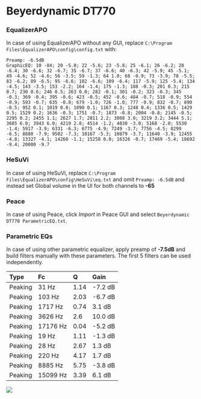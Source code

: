 # Beyerdynamic DT770

### EqualizerAPO
In case of using EqualizerAPO without any GUI, replace `C:\Program Files\EqualizerAPO\config\config.txt`
with:
```
Preamp: -6.5dB
GraphicEQ: 10 -84; 20 -5.0; 22 -5.6; 23 -5.8; 25 -6.1; 26 -6.2; 28 -6.4; 30 -6.6; 32 -6.7; 35 -6.7; 37 -6.6; 40 -6.3; 42 -5.9; 45 -5.1; 49 -4.6; 52 -4.6; 56 -3.5; 59 -1.3; 64 1.0; 68 -0.9; 73 -3.9; 78 -5.5; 83 -6.2; 89 -6.5; 95 -6.6; 102 -6.6; 109 -6.4; 117 -5.9; 125 -5.4; 134 -4.5; 143 -3.5; 153 -2.2; 164 -1.4; 175 -1.3; 188 -0.3; 201 0.3; 215 0.7; 230 0.6; 246 0.5; 263 0.0; 282 -0.1; 301 -0.2; 323 -0.3; 345 -0.3; 369 -0.4; 395 -0.6; 423 -0.5; 452 -0.6; 484 -0.7; 518 -0.9; 554 -0.9; 593 -0.7; 635 -0.8; 679 -1.0; 726 -1.0; 777 -0.9; 832 -0.7; 890 -0.5; 952 0.1; 1019 0.0; 1090 0.1; 1167 0.3; 1248 0.4; 1336 0.5; 1429 0.5; 1529 0.2; 1636 -0.3; 1751 -0.7; 1873 -0.8; 2004 -0.8; 2145 -0.5; 2295 0.2; 2455 1.1; 2627 1.7; 2811 2.2; 3008 3.0; 3219 3.2; 3444 5.1; 3685 6.0; 3943 6.0; 4219 2.8; 4514 -1.2; 4830 -3.0; 5168 -2.0; 5530 -1.4; 5917 -3.9; 6331 -6.3; 6775 -4.9; 7249 -3.7; 7756 -4.5; 8299 -6.5; 8880 -7.9; 9502 -7.3; 10167 -5.3; 10879 -3.7; 11640 -3.9; 12455 -4.8; 13327 -4.1; 14260 -1.1; 15258 0.0; 16326 -0.7; 17469 -5.4; 18692 -9.4; 20000 -9.7
```

### HeSuVi
In case of using HeSuVi, replace `C:\Program Files\EqualizerAPO\config\HeSuVi\eq.txt` and omit `Preamp:
-6.5dB` and instead set Global volume in the UI for both channels to **-65**

### Peace
In case of using Peace, click *Import* in Peace GUI and select `Beyerdynamic DT770 ParametricEQ.txt`.

### Parametric EQs
In case of using other parametric equalizer, apply preamp of **-7.5dB** and build filters manually with
these parameters. The first 5 filters can be used independently.

| Type    | Fc       |    Q | Gain    |
|:--------|:---------|:-----|:--------|
| Peaking | 31 Hz    | 1.14 | -7.2 dB |
| Peaking | 103 Hz   | 2.03 | -6.7 dB |
| Peaking | 1717 Hz  | 0.74 | 3.1 dB  |
| Peaking | 3626 Hz  | 2.6  | 10.0 dB |
| Peaking | 17176 Hz | 0.04 | -5.2 dB |
| Peaking | 19 Hz    | 1.11 | -1.3 dB |
| Peaking | 28 Hz    | 2.67 | 1.3 dB  |
| Peaking | 220 Hz   | 4.17 | 1.7 dB  |
| Peaking | 8885 Hz  | 5.75 | -3.8 dB |
| Peaking | 15099 Hz | 3.39 | 6.1 dB  |

![](https://raw.githubusercontent.com/jaakkopasanen/AutoEq/master/results/headphonecom/sbaf-serious/Beyerdynamic%20DT770/Beyerdynamic%20DT770.png)